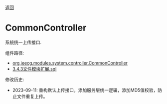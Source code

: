 [返回](../)

# CommonController

系统统一上传接口.

组件路径:
* [org.jeecg.modules.system.controller.CommonController](https://github.com/yoko-murasame/jeecg-boot/blob/yoko-3.4.3last/jeecg-module-system/jeecg-system-biz/src/main/java/org/jeecg/modules/system/controller/CommonController.java)
* [3.4.3文件模块扩展.sql](https://github.com/yoko-murasame/jeecg-boot/blob/yoko-3.4.3last/db/增量SQL/3.4.3文件模块扩展.sql)


修改历史:
* 2023-09-11: 重构默认上传接口，添加服务层统一逻辑，添加MD5值校验，防止文件重复上传。
